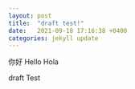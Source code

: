 ```yaml
---
layout: post
title:  "draft test!"
date:   2021-09-18 17:16:38 +0400
categories: jekyll update
---
```

<!-- this is the post content part -->
你好 Hello Hola

draft Test
